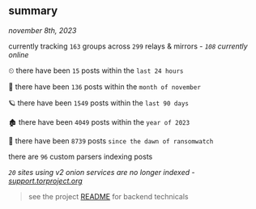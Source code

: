 
## summary
_november 8th, 2023_

currently tracking `163` groups across `299` relays & mirrors - _`108` currently online_

⏲ there have been `15` posts within the `last 24 hours`

🦈 there have been `136` posts within the `month of november`

🪐 there have been `1549` posts within the `last 90 days`

🏚 there have been `4049` posts within the `year of 2023`

🦕 there have been `8739` posts `since the dawn of ransomwatch`

there are `96` custom parsers indexing posts

_`20` sites using v2 onion services are no longer indexed - [support.torproject.org](https://support.torproject.org/onionservices/v2-deprecation/)_

> see the project [README](https://github.com/joshhighet/ransomwatch#ransomwatch--) for backend technicals

